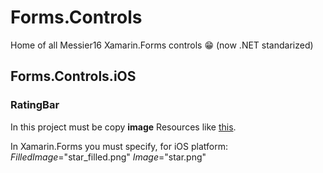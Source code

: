 # Forms.Controls
Home of all Messier16 Xamarin.Forms controls 😁 (now .NET standarized)


## Forms.Controls.iOS
### RatingBar
In this project must be copy **image** Resources like [this](https://github.com/messier16/Forms.Controls/blob/master/Sample/SampleLocalApp/SampleLocalApp.iOS/Resources/star.png).

In Xamarin.Forms you must specify, for iOS platform: *FilledImage*="star_filled.png" *Image*="star.png"
